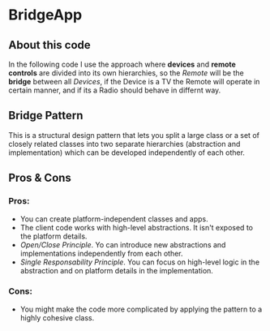 ﻿# BridgeApp

## About this code

In the following code I use the approach where **devices** and **remote controls** are divided into its own hierarchies, so the _Remote_ will be the **bridge** between all _Devices_, if the Device is a TV the Remote will operate in certain manner, and if its a Radio should behave in differnt way.

## Bridge Pattern

This is a structural design pattern that lets you split a large class or a set of closely related classes into two separate hierarchies (abstraction and implementation) which can be developed independently of each other.

## Pros & Cons

### Pros:

* You can create platform-independent classes and apps.
* The client code works with high-level abstractions. It isn't exposed to the platform details.
* _Open/Close Principle_. Yo can introduce new abstractions and implementations independently from each other.
* _Single Responsability Principle_. You can focus on high-level logic in the abstraction and on platform details in the implementation.

### Cons:

* You might make the code more complicated by applying the pattern to a highly cohesive class.
